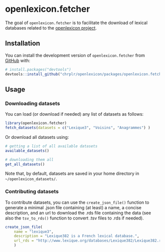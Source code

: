 
<!-- README.md is generated from README.Rmd. Please edit that file -->

# openlexicon.fetcher

<!-- badges: start -->

<!-- badges: end -->

The goal of `openlexicon.fetcher` is to facilitate the download of
lexical databases related to the [openlexicon
project](http://openlexicon.fr).

## Installation

You can install the development version of `openlexicon.fetcher` from
[GitHub](https://github.com/) with:

``` r
# install.packages("devtools")
devtools::install_github("chrplr/openlexicon/packages/openlexicon.fetcher")
```

## Usage

### Downloading datasets

You can load (or download if needed) any list of datasets as follows:

``` r
library(openlexicon.fetcher)
fetch_datasets(datasets = c("Lexique3", "Voisins", "Anagrammes") )
```

Or download all datasets using:

``` r
# getting a list of all available datasets
available_datasets()

# downloading them all
get_all_datasets()
```

Note that, by default, datasets are saved in your home directory in
`~/openlexicon_datasets/`.

### Contributing datasets

To contribute datasets, you can use the `create_json_file()` function to
generate a minimal .json file containing (at least) a name, a concise
description, and an url to download the .rds file containing the data
(see also the `tsv_to_rds()` function to convert .tsv files to .rds if
needed).

``` r
create_json_file(
    name = "lexique3",
    description = "Lexique382 is a French lexical database.",
    url_rds = "http://www.lexique.org/databases/Lexique382/Lexique382.rds"
    )
```
